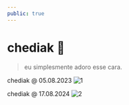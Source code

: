 ```yaml
---
public: true
---
```


# chediak 🤠

> eu simplesmente adoro esse cara.

chediak @ 05.08.2023
![1](./1.jpg)

chediak @ 17.08.2024
![2](./2.jpg)
